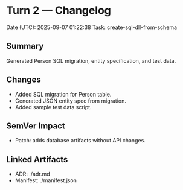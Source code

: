 # Turn 2 — Changelog
Date (UTC): 2025-09-07 01:22:38
Task: create-sql-dll-from-schema

## Summary
Generated Person SQL migration, entity specification, and test data.

## Changes
- Added SQL migration for Person table.
- Generated JSON entity spec from migration.
- Added sample test data script.

## SemVer Impact
- Patch: adds database artifacts without API changes.

## Linked Artifacts
- ADR: ./adr.md
- Manifest: ./manifest.json
